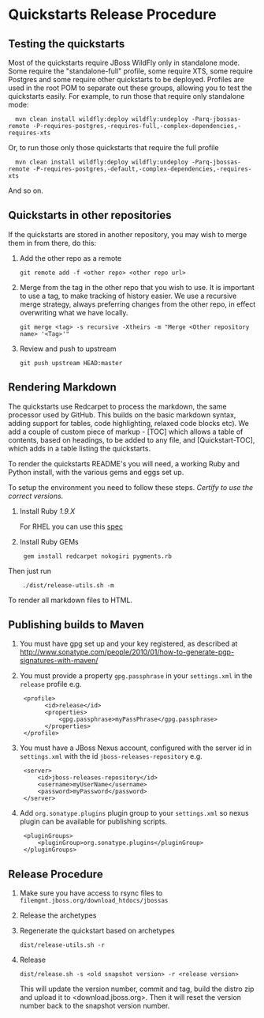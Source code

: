 Quickstarts Release Procedure
==============================

Testing the quickstarts
-----------------------

  Most of the quickstarts require JBoss WildFly only in standalone mode. Some require the "standalone-full" profile, some require XTS, some require Postgres and some require other quickstarts to be deployed. Profiles are used in the root POM to separate out these groups, allowing you to test the quickstarts easily. For example, to run those that require only standalone mode:

      mvn clean install wildfly:deploy wildfly:undeploy -Parq-jbossas-remote -P-requires-postgres,-requires-full,-complex-dependencies,-requires-xts

  Or, to run those only those quickstarts that require the full profile

      mvn clean install wildfly:deploy wildfly:undeploy -Parq-jbossas-remote -P-requires-postgres,-default,-complex-dependencies,-requires-xts

  And so on.

Quickstarts in other repositories
---------------------------------

  If the quickstarts are stored in another repository, you may wish to merge them in from there, do this:

  1. Add the other repo as a remote
      
         git remote add -f <other repo> <other repo url>

  2. Merge from the tag in the other repo that you wish to use. It is important to use a tag, to make tracking of history easier. We use a recursive merge strategy, always preferring changes from the other repo, in effect overwriting what we have locally.

         git merge <tag> -s recursive -Xtheirs -m "Merge <Other repository name> '<Tag>'"

  3. Review and push to upstream

         git push upstream HEAD:master

Rendering Markdown
------------------

  The quickstarts use Redcarpet to process the markdown, the same processor used by GitHub. This builds on the basic markdown syntax, adding support for tables, code highlighting, relaxed code blocks etc). We add a couple of custom piece of markup - \[TOC\] which allows a table of contents, based on headings, to be added to any file, and [Quickstart-TOC], which adds in a table listing the quickstarts.

  To render the quickstarts README's you will need, a working Ruby and Python install, with the various gems and eggs set up. 

  To setup the environment you need to follow these steps. *Certify to use the correct versions*.

1. Install Ruby *1.9.X*

    For RHEL you can use this [spec](https://github.com/lnxchk/ruby-1.9.3-rpm)

2. Install Ruby GEMs

        gem install redcarpet nokogiri pygments.rb

Then just run

        ./dist/release-utils.sh -m

  To render all markdown files to HTML.

Publishing builds to Maven
--------------------------

  1. You must have gpg set up and your key registered, as described at <http://www.sonatype.com/people/2010/01/how-to-generate-pgp-signatures-with-maven/>
  2. You must provide a property `gpg.passphrase` in your `settings.xml` in the `release` profile e.g.

          <profile>
                <id>release</id>
                <properties>
                    <gpg.passphrase>myPassPhrase</gpg.passphrase>
                </properties>
          </profile>
  3. You must have a JBoss Nexus account, configured with the server id in `settings.xml` with the id `jboss-releases-repository` e.g.

          <server>
              <id>jboss-releases-repository</id>
              <username>myUserName</username>
              <password>myPassword</password>
          </server>

  4. Add `org.sonatype.plugins` plugin group to your `settings.xml` so nexus plugin can be available for publishing scripts.

          <pluginGroups>
              <pluginGroup>org.sonatype.plugins</pluginGroup>
          </pluginGroups>

Release Procedure
-----------------

  1. Make sure you have access to rsync files to `filemgmt.jboss.org/download_htdocs/jbossas`
  2. Release the archetypes
  3. Regenerate the quickstart based on archetypes
         
         dist/release-utils.sh -r

  4. Release
         
         dist/release.sh -s <old snapshot version> -r <release version>

     This will update the version number, commit and tag, build the distro zip and upload it to <download.jboss.org>. Then it will reset the version number back to the snapshot version number.
